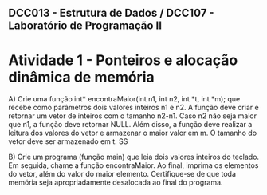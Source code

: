 ## DCC013 - Estrutura de Dados / DCC107 - Laboratório de Programação II
# Atividade 1 - Ponteiros e alocação dinâmica de memória

A) Crie uma função int* encontraMaior(int n1, int n2, int *t, int *m); que recebe como parâmetros dois valores inteiros n1 e n2. A função deve criar e retornar um vetor de inteiros com o tamanho n2-n1. Caso n2 não seja maior que n1, a função deve retornar NULL. Além disso, a função deve realizar a leitura dos valores do vetor e armazenar o maior valor em m. O tamanho do vetor deve ser armazenado em t. SS

B) Crie um programa (função main) que leia dois valores inteiros do teclado. Em seguida, chame a função encontraMaior. Ao final, imprima os elementos do vetor, além do valor do maior elemento. Certifique-se de que toda memória seja apropriadamente desalocada ao final do programa.
